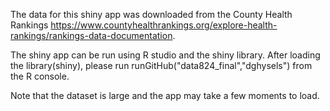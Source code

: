 The data for this shiny app was downloaded from the County Health Rankings https://www.countyhealthrankings.org/explore-health-rankings/rankings-data-documentation.

The shiny app can be run using R studio and the shiny library.  After loading the library(shiny), please run runGitHub("data824_final","dghysels") from the R console. 

Note that the dataset is large and the app may take a few moments to load.

